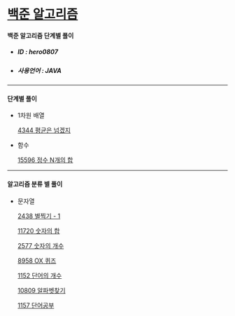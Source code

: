 # [백준 알고리즘 ](https://www.acmicpc.net/)

#### 백준 알고리즘 단계별 풀이

- ##### ID : hero0807

-  ##### 사용언어 : JAVA

------



#### 단계별 풀이

- 1차원 배열 

  [4344 평균은 넘겠지](https://github.com/her0807/TIL/blob/master/Algorithm/Baekjoon/4334.md)



- 함수

  [15596 정수 N개의 합](https://github.com/her0807/TIL/blob/master/Algorithm/Baekjoon/15596.md)









------



#### 알고리즘 분류 별 풀이



- 문자열

  [2438 별찍기 - 1](https://github.com/her0807/TIL/blob/master/Algorithm/Baekjoon/2438.md)
  
  [11720 숫자의 합](https://github.com/her0807/TIL/blob/master/Algorithm/Baekjoon/11720.md)
  
  [2577 숫자의 개수](https://github.com/her0807/TIL/blob/master/Algorithm/Baekjoon/2577.md)
  
  [8958 OX 퀴즈](https://github.com/her0807/TIL/blob/master/Algorithm/Baekjoon/8958.md)
  
  [1152 단어의 개수](https://github.com/her0807/TIL/blob/master/Algorithm/Baekjoon/1152.md)
  
  [10809 알파벳찾기](https://github.com/her0807/TIL/blob/master/Algorithm/Baekjoon/10809.md)
  
  [1157 단어공부](https://github.com/her0807/TIL/blob/master/Algorithm/Baekjoon/1157.md)
  
  

